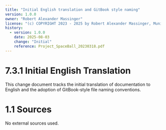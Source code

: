 ```yaml
---
title: "Initial English translation and GitBook style naming"
version: 1.0.0
owner: "Robert Alexander Massinger"
license: "(c) COPYRIGHT 2023 - 2025 by Robert Alexander Massinger, Munich, Germany. ALL RIGHTS RESERVED."
history:
  - version: 1.0.0
    date: 2025-08-03
    change: "Initial"
    reference: Project_SpaceBall_20230318.pdf
---
```


# 7.3.1 Initial English Translation

This change document tracks the initial translation of documentation to English and the adoption of GitBook-style file naming conventions.

# 1.1 Sources

No external sources used.
